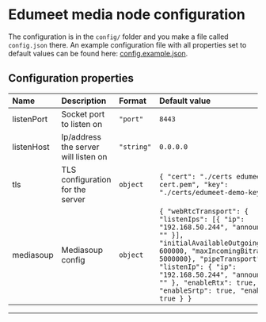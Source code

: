# Edumeet media node configuration

The configuration is in the `config/` folder and you make a file called `config.json` there.
An example configuration file with all properties set to default values
can be found here: [config.example.json](config/config.example.json).

## Configuration properties

| Name | Description | Format | Default value |
| :--- | :---------- | :----- | :------------ |
| listenPort | Socket port to listen on | `"port"` | ``8443`` |
| listenHost | Ip/address the server will listen on | `"string"` | ``0.0.0.0``
| tls | TLS configuration for the server | `object` | ``{ "cert": "./certs edumeet-demo-cert.pem", "key": "./certs/edumeet-demo-key.pem"}`` |
| mediasoup | Mediasoup config | `object` | ``{ "webRtcTransport": { "listenIps": [{ "ip": "192.168.50.244", "announcedIp": "" }], "initialAvailableOutgoingBitrate": 600000, "maxIncomingBitrate": 5000000}, "pipeTransport": { "listenIp": { "ip": "192.168.50.244", "announcedIp": "" }, "enableRtx": true, "enableSrtp": true, "enableSctp": true } }`` |
---
